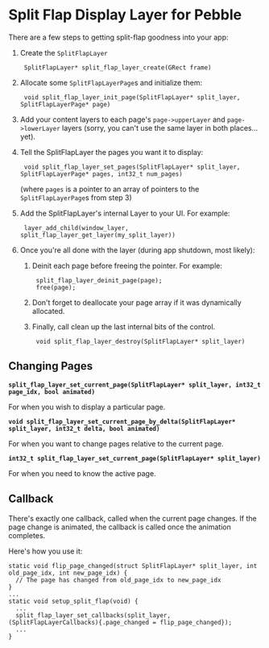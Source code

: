 Split Flap Display Layer for Pebble
===============

There are a few steps to getting split-flap goodness into your app:

1. Create the `SplitFlapLayer`

        SplitFlapLayer* split_flap_layer_create(GRect frame)

1. Allocate some `SplitFlapLayerPage`s and initialize them:

        void split_flap_layer_init_page(SplitFlapLayer* split_layer, SplitFlapLayerPage* page)

1. Add your content layers to each page's `page->upperLayer` and `page->lowerLayer` layers (sorry, you can't use the same layer in both places... yet).
1. Tell the SplitFlapLayer the pages you want it to display:

        void split_flap_layer_set_pages(SplitFlapLayer* split_layer, SplitFlapLayerPage* pages, int32_t num_pages)
    (where `pages` is a pointer to an array of pointers to the `SplitFlapLayerPage`s from step 3)

1. Add the SplitFlapLayer's internal Layer to your UI. For example:

        layer_add_child(window_layer, split_flap_layer_get_layer(my_split_layer))

1. Once you're all done with the layer (during app shutdown, most likely):
    1. Deinit each page before freeing the pointer. For example:

            split_flap_layer_deinit_page(page);
            free(page);

    1. Don't forget to deallocate your page array if it was dynamically allocated.
    1. Finally, call clean up the last internal bits of the control.

            void split_flap_layer_destroy(SplitFlapLayer* split_layer)

Changing Pages
--------------
**`split_flap_layer_set_current_page(SplitFlapLayer* split_layer, int32_t page_idx, bool animated)`**

For when you wish to display a particular page.

**`void split_flap_layer_set_current_page_by_delta(SplitFlapLayer* split_layer, int32_t delta, bool animated)`**

For when you want to change pages relative to the current page.

**`int32_t split_flap_layer_set_current_page(SplitFlapLayer* split_layer)`**

For when you need to know the active page.

Callback
--------
There's exactly one callback, called when the current page changes. If the page change is animated, the callback is called once the animation completes.

Here's how you use it:

    static void flip_page_changed(struct SplitFlapLayer* split_layer, int old_page_idx, int new_page_idx) {
      // The page has changed from old_page_idx to new_page_idx
    }
    ...
    static void setup_split_flap(void) {
      ...
      split_flap_layer_set_callbacks(split_layer, (SplitFlapLayerCallbacks){.page_changed = flip_page_changed});
      ...
    }